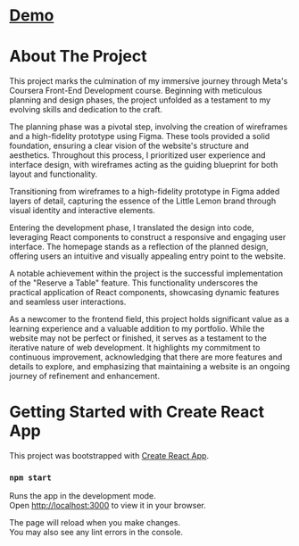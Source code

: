 # [Demo](https://mylittlelemon.000webhostapp.com/)

# About The Project

This project marks the culmination of my immersive journey through Meta's Coursera Front-End Development course. Beginning with meticulous planning and design phases, the project unfolded as a testament to my evolving skills and dedication to the craft.

The planning phase was a pivotal step, involving the creation of wireframes and a high-fidelity prototype using Figma. These tools provided a solid foundation, ensuring a clear vision of the website's structure and aesthetics. Throughout this process, I prioritized user experience and interface design, with wireframes acting as the guiding blueprint for both layout and functionality.

Transitioning from wireframes to a high-fidelity prototype in Figma added layers of detail, capturing the essence of the Little Lemon brand through visual identity and interactive elements.

Entering the development phase, I translated the design into code, leveraging React components to construct a responsive and engaging user interface. The homepage stands as a reflection of the planned design, offering users an intuitive and visually appealing entry point to the website.

A notable achievement within the project is the successful implementation of the "Reserve a Table" feature. This functionality underscores the practical application of React components, showcasing dynamic features and seamless user interactions.

As a newcomer to the frontend field, this project holds significant value as a learning experience and a valuable addition to my portfolio. While the website may not be perfect or finished, it serves as a testament to the iterative nature of web development. It highlights my commitment to continuous improvement, acknowledging that there are more features and details to explore, and emphasizing that maintaining a website is an ongoing journey of refinement and enhancement.


# Getting Started with Create React App

This project was bootstrapped with [Create React App](https://github.com/facebook/create-react-app).

### `npm start`

Runs the app in the development mode.\
Open [http://localhost:3000](http://localhost:3000) to view it in your browser.

The page will reload when you make changes.\
You may also see any lint errors in the console.


